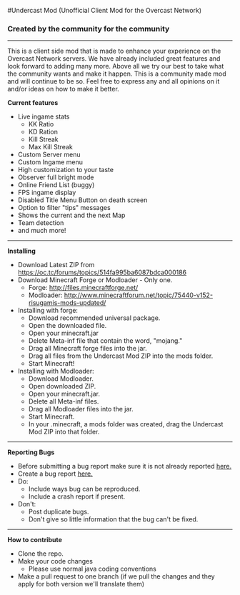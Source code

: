 #Undercast Mod (Unofficial Client Mod for the Overcast Network)
### Created by the community for the community
* * *
This is a client side mod that is made to enhance your experience on the Overcast Network servers. We have already included great features and look forward to adding many more. Above all we try our best to take what the community wants and make it happen. This is a community made mod and will continue to be so. Feel free to express any and all opinions on it and/or ideas on how to make it better.

__Current features__
* Live ingame stats
    * KK Ratio
    * KD Ration
    * Kill Streak
    * Max Kill Streak
* Custom Server menu
* Custom Ingame menu
* High customization to your taste
* Observer full bright mode
* Online Friend List (buggy)
* FPS ingame display
* Disabled Title Menu Button on death screen
* Option to filter "tips" messages
* Shows the current and the next Map
* Team detection
* and much more!
 
* * * 

__Installing__
* Download Latest ZIP from https://oc.tc/forums/topics/514fa995ba6087bdca000186
* Download Minecraft Forge or Modloader - Only one.
    * Forge: http://files.minecraftforge.net/
    * Modloader: http://www.minecraftforum.net/topic/75440-v152-risugamis-mods-updated/
* Installing with forge:
    * Download recommended universal package.
    * Open the downloaded file.
    * Open your minecraft.jar
    * Delete Meta-inf file that contain the word, "mojang."
    * Drag all Minecraft forge files into the jar.
    * Drag all files from the Undercast Mod ZIP into the mods folder.
    * Start Minecraft!
* Installing with Modloader:
    * Download Modloader.
    * Open downloaded ZIP.
    * Open your minecraft.jar.
    * Delete all Meta-inf files.
    * Drag all Modloader files into the jar.
    * Start Minecraft.
    * In your .minecraft, a mods folder was created, drag the Undercast Mod ZIP into that folder.
         
* * *

__Reporting Bugs__
* Before submitting a bug report make sure it is not already reported [here.](https://github.com/UndercastTeam/UndercastClient/issues/)
* Create a bug report [here.](https://github.com/UndercastTeam/UndercastClient/issues/new)
* Do:
    * Include ways bug can be reproduced.
    * Include a crash report if present.
* Don't:
    * Post duplicate bugs.
    * Don't give so little information that the bug can't be fixed.

* * *

__How to contribute__
* Clone the repo. 
* Make your code changes
    * Please use normal java coding conventions
* Make a pull request to one branch (if we pull the changes and they apply for both version we'll translate them)



